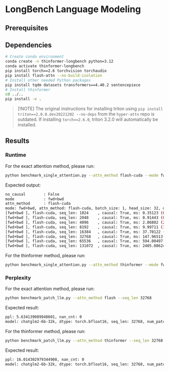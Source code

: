 # LongBench Language Modeling

## Prerequisites

## Dependencies

```bash
# Create conda environment
conda create -n thinformer-longbench python=3.12
conda activate thinformer-longbench
pip install torch==2.6 torchvision torchaudio
pip install flash-attn --no-build-isolation
# Install other needed Python packages
pip install tqdm datasets transformers==4.40.2 sentencepiece
# Install thinformer
cd ../..
pip install -e .
```

> \[!NOTE\]
> The original instructions for installing triton using `pip install triton==2.0.0.dev20221202 --no-deps` from the `hyper-attn` repo is outdated. If installing `torch==2.6.0`, triton 3.2.0 will automatically be installed.

## Results

### Runtime

For the exact attention method, please run:

```bash
python benchmark_single_attention.py --attn_method flash-cuda --mode fwd
```

Expected output:
```bash
no_causal        : False
mode             : fwd+bwd
attn_method      : flash-cuda
mode: fwd+bwd, attn_method: flash-cuda, batch_size: 1, head_size: 32, dim: 64
[fwd+bwd ], flash-cuda, seq_len: 1024    , causal: True, ms: 0.35123 (0.35430, 0.35738) | 
[fwd+bwd ], flash-cuda, seq_len: 2048    , causal: True, ms: 0.91443 (0.92211, 0.92877) | 
[fwd+bwd ], flash-cuda, seq_len: 4096    , causal: True, ms: 2.86802 (2.87795, 2.89567) | 
[fwd+bwd ], flash-cuda, seq_len: 8192    , causal: True, ms: 9.99711 (10.02138, 10.03868) | 
[fwd+bwd ], flash-cuda, seq_len: 16384   , causal: True, ms: 37.70122 (37.95558, 38.11942) | 
[fwd+bwd ], flash-cuda, seq_len: 32768   , causal: True, ms: 147.96513 (148.00538, 148.04562) | 
[fwd+bwd ], flash-cuda, seq_len: 65536   , causal: True, ms: 594.00497 (594.00497, 594.00497) | 
[fwd+bwd ], flash-cuda, seq_len: 131072  , causal: True, ms: 2405.08624 (2405.08624, 2405.08624) |
```

For the thinformer method, please run:

```bash
python benchmark_single_attention.py --attn_method thinformer --mode fwd
```

### Perplexity

For the exact attention method, please run:

```bash
python benchmark_patch_llm.py --attn_method flash --seq_len 32768
```

Expected result:

```bash
ppl: 5.634139089948601, nan_cnt: 0
model: chatglm2-6b-32k, dtype: torch.bfloat16, seq_len: 32768, num_patch_layers: -1, n_data: 144, ppl: 5.634139089948601, nan_cnt: 0
```

For the thinformer method, please run:

```bash
python benchmark_patch_llm.py --attn_method thinformer --seq_len 32768
```

Expected result:

```bash
ppl: 16.014302979344908, nan_cnt: 0
model: chatglm2-6b-32k, dtype: torch.bfloat16, seq_len: 32768, num_patch_layers: -1, n_data: 115, ppl: 16.014302979344908, nan_cnt: 0
```